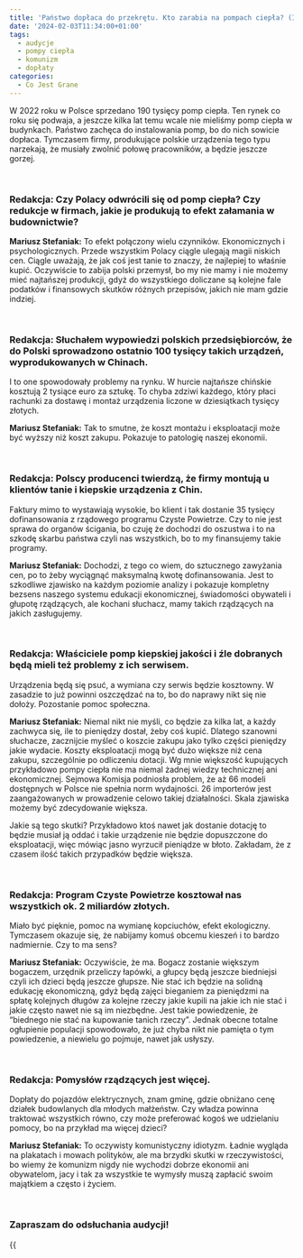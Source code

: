 ```yaml
---
title: 'Państwo dopłaca do przekrętu. Kto zarabia na pompach ciepła? (Inne Radio, 2 mar 2024)'
date: '2024-02-03T11:34:00+01:00'
tags:
  - audycje
  - pompy ciepła 
  - komunizm
  - dopłaty
categories:
  - Co Jest Grane
---
```


W 2022 roku w Polsce sprzedano 190 tysięcy pomp ciepła. Ten rynek co roku się podwaja, a jeszcze kilka lat temu wcale nie mieliśmy pomp ciepła w budynkach. Państwo zachęca do instalowania pomp, bo do nich sowicie dopłaca. Tymczasem firmy, produkujące polskie urządzenia tego typu narzekają, że musiały zwolnić połowę pracowników, a będzie jeszcze gorzej.

<br>
 
### Redakcja: Czy Polacy odwrócili się od pomp ciepła? Czy redukcje w firmach, jakie je produkują to efekt załamania w budownictwie?

**Mariusz Stefaniak:** To efekt połączony wielu czynników. Ekonomicznych i psychologicznych. Przede wszystkim Polacy ciągle ulegają magii niskich cen. Ciągle uważają, że jak coś jest tanie to znaczy, że najlepiej to właśnie kupić. Oczywiście to zabija polski przemysł, bo my nie mamy i nie możemy mieć najtańszej produkcji, gdyż do wszystkiego doliczane są kolejne fale podatków i finansowych skutków różnych przepisów, jakich nie mam gdzie indziej.
 
<br>
 
### Redakcja: Słuchałem wypowiedzi polskich przedsiębiorców, że do Polski sprowadzono ostatnio 100 tysięcy takich urządzeń, wyprodukowanych w Chinach. 
I to one spowodowały problemy na rynku. W hurcie najtańsze chińskie kosztują 2 tysiące euro za sztukę. To chyba zdziwi każdego, który płaci rachunki za dostawę i montaż urządzenia liczone w dziesiątkach tysięcy złotych. 

**Mariusz Stefaniak:** Tak to smutne, że koszt montażu i eksploatacji może być wyższy  niż koszt zakupu. Pokazuje to patologię naszej ekonomii. 
 
<br>
 
### Redakcja: Polscy producenci twierdzą, że firmy montują u klientów tanie i kiepskie urządzenia z Chin.
 Faktury mimo to wystawiają wysokie, bo klient i tak dostanie 35 tysięcy dofinansowania z rządowego programu Czyste Powietrze. Czy to nie jest sprawa do organów ścigania, bo czuję że dochodzi do oszustwa i to na szkodę skarbu państwa czyli nas wszystkich, bo to my finansujemy takie programy. 

**Mariusz Stefaniak:** Dochodzi, z  tego co wiem, do sztucznego zawyżania cen, po to żeby wyciągnąć maksymalną kwotę dofinansowania. Jest to szkodliwe zjawisko na każdym poziomie analizy i pokazuje kompletny bezsens naszego systemu edukacji ekonomicznej, świadomości obywateli i głupotę rządzących, ale kochani słuchacz, mamy takich rządzących na jakich zasługujemy.
 
<br>
 
### Redakcja:  Właściciele pomp kiepskiej jakości i źle dobranych będą mieli też problemy z ich serwisem.
Urządzenia będą się  psuć, a wymiana czy serwis będzie kosztowny. W zasadzie to już powinni oszczędzać na to, bo do naprawy nikt się nie dołoży. Pozostanie pomoc społeczna.

**Mariusz Stefaniak:** Niemal nikt nie myśli, co będzie za kilka lat, a każdy zachwyca się, ile to pieniędzy dostał, żeby coś kupić. Dlatego  szanowni słuchacze, zacznijcie myśleć o koszcie zakupu jako tylko części pieniędzy jakie wydacie. Koszty eksploatacji mogą być dużo większe niż cena zakupu, szczególnie po odliczeniu dotacji. Wg mnie większość kupujących przykładowo pompy ciepła nie ma niemal żadnej wiedzy technicznej ani ekonomicznej. Sejmowa Komisja podniosła problem, że aż 66 modeli dostępnych w Polsce nie spełnia norm wydajności. 26 importerów jest zaangażowanych w prowadzenie celowo takiej działalności. Skala zjawiska możemy być zdecydowanie większa.

Jakie są tego skutki? Przykładowo ktoś nawet jak dostanie dotację to będzie musiał ją oddać i takie urządzenie nie będzie dopuszczone do eksploatacji, więc mówiąc jasno wyrzucił pieniądze w błoto. Zakładam, że z czasem ilość takich przypadków będzie większa. 
 
<br>
 
### Redakcja: Program Czyste Powietrze kosztował nas wszystkich ok. 2 miliardów złotych. 
Miało być pięknie, pomoc na wymianę kopciuchów, efekt ekologiczny. Tymczasem okazuje się, że nabijamy komuś obcemu kieszeń i to bardzo nadmiernie. Czy to ma sens?

**Mariusz Stefaniak:** Oczywiście, że ma. Bogacz zostanie większym bogaczem, urzędnik przeliczy łapówki, a głupcy będą jeszcze biedniejsi czyli ich dzieci będą jeszcze głupsze. Nie stać ich będzie na solidną edukację ekonomiczną, gdyż będą zajęci bieganiem za pieniędzmi na spłatę kolejnych długów za kolejne rzeczy jakie kupili na jakie ich nie stać i jakie często nawet nie są im niezbędne. Jest takie powiedzenie, że “biednego nie stać na kupowanie tanich rzeczy”. Jednak obecne totalne ogłupienie populacji spowodowało, że już chyba nikt nie pamięta o tym powiedzenie, a niewielu go pojmuje, nawet jak usłyszy.
 
<br>
 
### Redakcja:  Pomysłów rządzących jest więcej.
Dopłaty do pojazdów elektrycznych, znam gminę, gdzie obniżano cenę działek budowlanych dla młodych małżeństw. Czy władza powinna traktować wszystkich równo, czy może preferować kogoś we udzielaniu pomocy, bo na przykład ma więcej dzieci?

**Mariusz Stefaniak:**  To oczywisty komunistyczny idiotyzm. Ładnie wygląda na plakatach i mowach polityków, ale ma brzydki skutki w rzeczywistości, bo wiemy że komunizm nigdy nie wychodzi dobrze ekonomii ani obywatelom, jacy i tak za wszystkie te wymysły muszą zapłacić swoim majątkiem a często i życiem.

<br>

### Zapraszam do odsłuchania audycji!

{{<audio src="audio/CJG_56_2024_03_02.mp3" caption="Zapis audycji CJG, publikowanej na łamach Innego Radia Głuchołazy w dniu 2 marca 2024">}}
